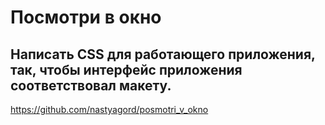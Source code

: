 # **Посмотри в окно**  
## __Написать CSS для работающего приложения, так, чтобы интерфейс приложения соответствовал макету.__
https://github.com/nastyagord/posmotri_v_okno
